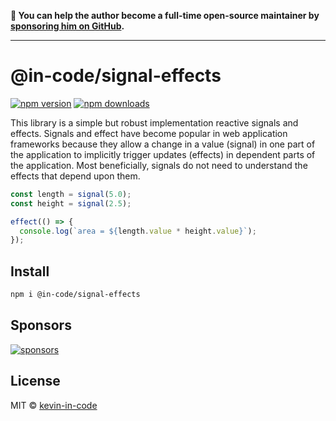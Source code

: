 **💛 You can help the author become a full-time open-source maintainer by [sponsoring him on GitHub](https://github.com/sponsors/kevin-in-code).**

---

# @in-code/signal-effects

[![npm version](https://badgen.net/npm/v/@in-code/signal-effects)](https://npm.im/@in-code/signal-effects) [![npm downloads](https://badgen.net/npm/dm/@in-code/signal-effects)](https://npm.im/@in-code/signal-effects)

This library is a simple but robust implementation reactive signals and effects. Signals and effect have become popular in web application frameworks because they allow a change in a value (signal) in one part of the application to implicitly trigger updates (effects) in dependent parts of the application. Most beneficially, signals do not need to understand the effects that depend upon them.

```ts
const length = signal(5.0);
const height = signal(2.5);

effect(() => {
  console.log(`area = ${length.value * height.value}`);
});
```

## Install

```bash
npm i @in-code/signal-effects
```

## Sponsors

[![sponsors](https://sponsors-images.kevin-in-code.dev/sponsors.svg)](https://github.com/sponsors/kevin-in-code)

## License

MIT &copy; [kevin-in-code](https://github.com/sponsors/kevin-in-code)
